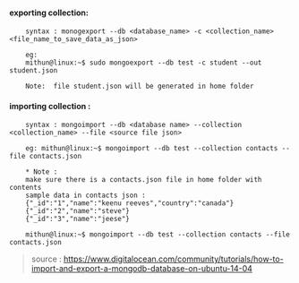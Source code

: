 #### exporting collection:
        
        syntax : monogexport --db <database_name> -c <collection_name> <file_name_to_save_data_as_json>
        
        eg: 
        mithun@linux:~$ sudo mongoexport --db test -c student --out student.json

        Note:  file student.json will be generated in home folder



#### importing collection : 
        
        syntax : mongoimport --db <database name> --collection <collection_name> --file <source file json> 
        
        eg: mithun@linux:~$ mongoimport --db test --collection contacts --file contacts.json 
        
        * Note : 
        make sure there is a contacts.json file in home folder with contents
        sample data in contacts json :
        {"_id":"1","name":"keenu reeves","country":"canada"}
        {"_id":"2","name":"steve"}
        {"_id":"3","name":"jeese"}

        mithun@linux:~$ mongoimport --db test --collection contacts --file contacts.json 


> source : https://www.digitalocean.com/community/tutorials/how-to-import-and-export-a-mongodb-database-on-ubuntu-14-04
